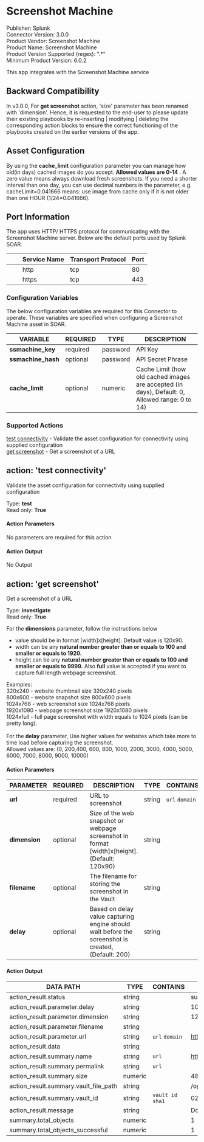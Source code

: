 [comment]: # "Auto-generated SOAR connector documentation"
# Screenshot Machine

Publisher: Splunk  
Connector Version: 3.0.0  
Product Vendor: Screenshot Machine  
Product Name: Screenshot Machine  
Product Version Supported (regex): ".\*"  
Minimum Product Version: 6.0.2  

This app integrates with the Screenshot Machine service

[comment]: # " File: README.md"
[comment]: # "  Copyright (c) 2016-2022 Splunk Inc."
[comment]: # ""
[comment]: # "  Licensed under Apache 2.0 (https://www.apache.org/licenses/LICENSE-2.0.txt)"
[comment]: # ""

## Backward Compatibility

In v3.0.0, For **get screenshot** action, 'size' parameter has been renamed with 'dimension'. Hence, it is requested to the
end-user to please update their existing playbooks by re-inserting | modifying | deleting the
corresponding action blocks to ensure the correct functioning of the playbooks created on the
earlier versions of the app. 

## Asset Configuration

By using the **cache_limit** configuration parameter you can manage how old(in days) cached images
do you accept. **Allowed values are 0-14** . A zero value means always download fresh screenshots.
If you need a shorter interval than one day, you can use decimal numbers in the parameter, e.g.
cacheLimit=0.041666 means: use image from cache only if it is not older than one HOUR
(1/24=0.041666).

## Port Information

The app uses HTTP/ HTTPS protocol for communicating with the Screenshot Machine server. Below are
the default ports used by Splunk SOAR.

|         Service Name | Transport Protocol | Port |
|----------------------|--------------------|------|
|         http         | tcp                | 80   |
|         https        | tcp                | 443  |


### Configuration Variables
The below configuration variables are required for this Connector to operate.  These variables are specified when configuring a Screenshot Machine asset in SOAR.

VARIABLE | REQUIRED | TYPE | DESCRIPTION
-------- | -------- | ---- | -----------
**ssmachine_key** |  required  | password | API Key
**ssmachine_hash** |  optional  | password | API Secret Phrase
**cache_limit** |  optional  | numeric | Cache Limit (how old cached images are accepted (in days), Default: 0, Allowed range: 0 to 14)

### Supported Actions  
[test connectivity](#action-test-connectivity) - Validate the asset configuration for connectivity using supplied configuration  
[get screenshot](#action-get-screenshot) - Get a screenshot of a URL  

## action: 'test connectivity'
Validate the asset configuration for connectivity using supplied configuration

Type: **test**  
Read only: **True**

#### Action Parameters
No parameters are required for this action

#### Action Output
No Output  

## action: 'get screenshot'
Get a screenshot of a URL

Type: **investigate**  
Read only: **True**

For the <b>dimensions</b> parameter, follow the instructions below<br> <ul> <li>value should be in format [width]x[height]. Default value is 120x90.</li><li>width can be any <b>natural number greater than or equals to 100 and smaller or equals to 1920.</b></li><li>height can be any <b>natural number greater than or equals to 100 and smaller or equals to 9999.</b> Also <b>full</b> value is accepted if you want to capture full length webpage screenshot.</li></ul>Examples:<br>320x240 - website thumbnail size 320x240 pixels<br>800x600 - website snapshot size 800x600 pixels<br>1024x768 - web screenshot size 1024x768 pixels<br>1920x1080 - webpage screenshot size 1920x1080 pixels<br>1024xfull - full page screenshot with width equals to 1024 pixels (can be pretty long).<br><br> For the <b>delay</b> parameter, Use higher values for websites which take more to time load before capturing the screenshot. <br> Allowed values are: (0, 200,400, 600, 800, 1000, 2000, 3000, 4000, 5000, 6000, 7000, 8000, 9000, 10000)

#### Action Parameters
PARAMETER | REQUIRED | DESCRIPTION | TYPE | CONTAINS
--------- | -------- | ----------- | ---- | --------
**url** |  required  | URL to screenshot | string |  `url`  `domain` 
**dimension** |  optional  | Size of the web snapshot or webpage screenshot in format [width]x[height]. (Default: 120x90) | string | 
**filename** |  optional  | The filename for storing the screenshot in the Vault | string | 
**delay** |  optional  | Based on delay value capturing engine should wait before the screenshot is created, (Default: 200) | string | 

#### Action Output
DATA PATH | TYPE | CONTAINS | EXAMPLE VALUES
--------- | ---- | -------- | --------------
action_result.status | string |  |   success  failed 
action_result.parameter.delay | string |  |   100  3000 
action_result.parameter.dimension | string |  |   122x123  123xfull 
action_result.parameter.filename | string |  |  
action_result.parameter.url | string |  `url`  `domain`  |   https://www.testurl.com 
action_result.data | string |  |  
action_result.summary.name | string |  `url`  |   https://www.testurl.com_screenshot.jpg 
action_result.summary.permalink | string |  `url`  |  
action_result.summary.size | numeric |  |   48692 
action_result.summary.vault_file_path | string |  |   /opt/phantom/vault/02/5a/025a0aed68c79a9dc14fa11654ed9a21d521f79e 
action_result.summary.vault_id | string |  `vault id`  `sha1`  |   025a0aed68c79a9dc14fa11654ed9a21d521f79e 
action_result.message | string |  |   Downloaded screenshot 
summary.total_objects | numeric |  |   1 
summary.total_objects_successful | numeric |  |   1 